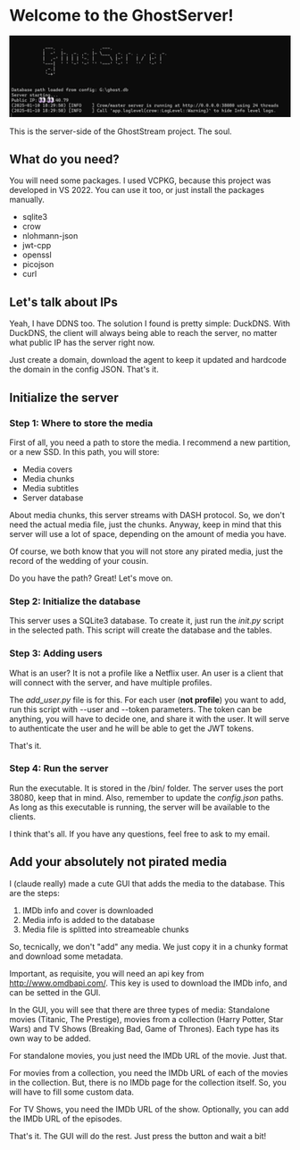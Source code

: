 # Welcome to the GhostServer!
![server](screenshots/server.png)

This is the server-side of the GhostStream project. The soul.

## What do you need?
You will need some packages. I used VCPKG, because this project was developed in VS 2022. You can use it too, or just install the packages manually.

- sqlite3
- crow
- nlohmann-json
- jwt-cpp
- openssl
- picojson
- curl

## Let's talk about IPs
Yeah, I have DDNS too. The solution I found is pretty simple: DuckDNS.
With DuckDNS, the client will always being able to reach the server, no matter what public IP has the server
right now.

Just create a domain, download the agent to keep it updated and hardcode the domain in the config JSON. That's it.

## Initialize the server

### Step 1: Where to store the media
First of all, you need a path to store the media. I recommend a new partition, or a new SSD.
In this path, you will store:
- Media covers
- Media chunks
- Media subtitles
- Server database

About media chunks, this server streams with DASH protocol. So, we don't need the actual media file, just the chunks. 
Anyway, keep in mind that this server will use a lot of space, depending on the amount of media you have.

Of course, we both know that you will not store any pirated media, just the record of the wedding of your cousin.

Do you have the path? Great! Let's move on.

### Step 2: Initialize the database
This server uses a SQLite3 database. To create it, just run the *init.py* script in the selected path.
This script will create the database and the tables.

### Step 3: Adding users
What is an user? It is not a profile like a Netflix user. An user is a client that will connect with the server, and have multiple profiles.

The *add_user.py* file is for this. For each user (**not profile**) you want to add, run this script with --user and --token parameters.
The token can be anything, you will have to decide one, and share it with the user. It will serve to authenticate the user and he will be able to get the JWT tokens.

That's it.

### Step 4: Run the server
Run the executable. It is stored in the /bin/ folder. The server uses the port 38080, keep that in mind. Also, remember to update the *config.json* paths.
As long as this executable is running, the server will be available to the clients.

I think that's all. If you have any questions, feel free to ask to my email.


## Add your absolutely not pirated media
I (claude really) made a cute GUI that adds the media to the database. This are the steps:
1. IMDb info and cover is downloaded
2. Media info is added to the database
3. Media file is splitted into streameable chunks

So, tecnically, we don't "add" any media. We just copy it in a chunky format and download some metadata. 

Important, as requisite, you will need an api key from http://www.omdbapi.com/. This key is used to download the IMDb info, and can be setted in the GUI.

In the GUI, you will see that there are three types of media: Standalone movies (Titanic, The Prestige), movies from a collection (Harry Potter, Star Wars) and TV Shows (Breaking Bad, Game of Thrones).
Each type has its own way to be added.

For standalone movies, you just need the IMDb URL of the movie. Just that.

For movies from a collection, you need the IMDb URL of each of the movies in the collection. But, there is no IMDb page for the collection itself. So, you will have to fill some custom data.

For TV Shows, you need the IMDb URL of the show. Optionally, you can add the IMDb URL of the episodes.

That's it. The GUI will do the rest. Just press the button and wait a bit!